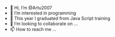 - 👋 Hi, I’m @Artu2007
- 👀 I’m interested in  programming
- 🌱 This year I graduated from Java Script training
- 💞️ I’m looking to collaborate on ...
- 📫 How to reach me ...

<!---
Artu2007/Artu2007 is a ✨ special ✨ repository because its `README.md` (this file) appears on your GitHub profile.
You can click the Preview link to take a look at your changes.
--->
